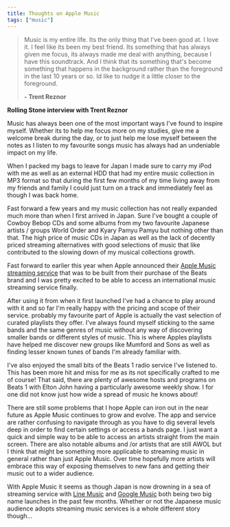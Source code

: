 ```yaml
---
title: Thoughts on Apple Music
tags: ["music"]
---
```

> Music is my entire life. Its the only thing that I've been good at. I love it. I feel like its been my best friend. Its something that has always given me focus, its always made me deal with anything, because I have this soundtrack. And I think that its something that's become something that happens in the background rather than the foreground in the last 10 years or so. Id like to nudge it a little closer to the foreground.
> 
> **- Trent Reznor**

**Rolling Stone interview with Trent Reznor**

Music has always been one of the most important ways I've found to inspire myself. Whether its to help me focus more on my studies, give me a welcome break during the day, or to just help me lose myself between the notes as I listen to my favourite songs music has always had an undeniable impact on my life.

When I packed my bags to leave for Japan I made sure to carry my iPod with me as well as an external HDD that had my entire music collection in MP3 format so that during the first few months of my time living away from my friends and family I could just turn on a track and immediately feel as though I was back home.

Fast forward a few years and my music collection has not really expanded much more than when I first arrived in Japan. Sure I've bought a couple of Cowboy Bebop CDs and some albums from my two favourite Japanese artists / groups World Order and Kyary Pamyu Pamyu but nothing other than that. The high price of music CDs in Japan as well as the lack of decently priced streaming alternatives with good selections of music that like contributed to the slowing down of my musical collections growth.

Fast forward to earlier this year when Apple announced their [Apple Music streaming service][1] that was to be built from their purchase of the Beats brand and I was pretty excited to be able to access an international music streaming service finally.

After using it from when it first launched I've had a chance to play around with it and so far I'm really happy with the pricing and scope of their service. probably my favourite part of Apple is actually the vast selection of curated playlists they offer. I've always found myself sticking to the same bands and the same genres of music without any way of discovering smaller bands or different styles of music. This is where Apples playlists have helped me discover new groups like Mumford and Sons as well as finding lesser known tunes of bands I'm already familiar with.

I've also enjoyed the small bits of the Beats 1 radio service I've listened to. This has been more hit and miss for me as its not specifically crafted to me of course! That said, there are plenty of awesome hosts and programs on Beats 1 with Elton John having a particularly awesome weekly show. I for one did not know just how wide a spread of music he knows about!

There are still some problems that I hope Apple can iron out in the near future as Apple Music continues to grow and evolve. The app and service are rather confusing to navigate through as you have to dig several levels deep in order to find certain settings or access a bands page. I just want a quick and simple way to be able to access an artists straight from the main screen. There are also notable albums and /or artists that are still AWOL but I think that might be something more applicable to streaming music in general rather than just Apple Music. Over time hopefully more artists will embrace this way of exposing themselves to new fans and getting their music out to a wider audience.

With Apple Music it seems as though Japan is now drowning in a sea of streaming service with [Line Music][2] and [Google Music][3] both being two big name launches in the past few months. Whether or not the Japanese music audience adopts streaming music services is a whole different story though...

 [1]: http://www.macstories.net/news/apple-music-overview/
 [2]: https://music.line.me/
 [3]: http://music.google.com/
